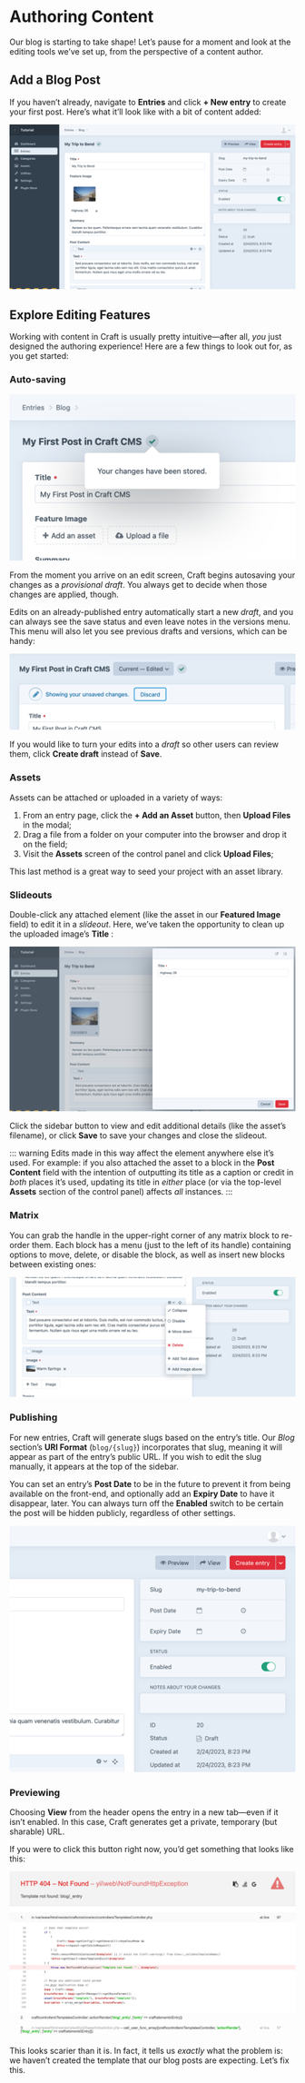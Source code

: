 # Authoring Content

Our blog is starting to take shape! Let’s pause for a moment and look at the editing tools we’ve set up, from the perspective of a content author.

## Add a Blog Post

If you haven’t already, navigate to **Entries** and click **+ New entry** to create your first post. Here’s what it’ll look like with a bit of content added:

<BrowserShot url="https://tutorial.ddev.site/admin/entries/blog/2?draftId=1&fresh=1" :link="false" caption="A complete blog post, ready to be saved.">
<img src="../images/new-entry-with-content.png" alt="Screenshot of blog post entry with fields filled in" />
</BrowserShot>

## Explore Editing Features

Working with content in Craft is usually pretty intuitive—after all, _you_ just designed the authoring experience! Here are a few things to look out for, as you get started:

### Auto-saving

![](../images/draft-autosave.png)

From the moment you arrive on an edit screen, Craft begins autosaving your changes as a _provisional draft_. You always get to decide when those changes are applied, though.

Edits on an already-published entry automatically start a new _draft_, and you can always see the save status and even leave notes in the versions menu. This menu will also let you see previous drafts and versions, which can be handy:

![](../images/unsaved-changes.png)

If you would like to turn your edits into a _draft_ so other users can review them, click **Create draft** instead of **Save**.

### Assets

Assets can be attached or uploaded in a variety of ways:

1. From an entry page, click the **+ Add an Asset** button, then **Upload Files** in the modal;
1. Drag a file from a folder on your computer into the browser and drop it on the field;
1. Visit the **Assets** screen of the control panel and click **Upload Files**;

This last method is a great way to seed your project with an asset library.

### Slideouts

Double-click any attached element (like the asset <Poi label="A" target="editAsset" id="source" />  in our **Featured Image** field) to edit it in a _slideout_. Here, we’ve taken the opportunity to clean up the uploaded image’s **Title** <Poi label="B" target="editAsset" id="title" />:

<BrowserShot
    url="https://tutorial.ddev.site/admin/entries/blog/2?draftId=1&fresh=1"
    id="editAsset"
    :poi="{
        source: [31, 42, 'A'],
        title: [65, 14, 'B'],
        sidebar: [96.3, 9, 'C'],
    }"
    :link="false"
    caption="Editing an asset in a slideout.">
<img src="../images/edit-asset-slideout.png" alt="Screenshot of an asset slideout editor" />
</BrowserShot>

Click the sidebar button <Poi label="C" target="editAsset" id="sidebar" /> to view and edit additional details (like the asset’s filename), or click **Save** to save your changes and close the slideout.

::: warning
Edits made in this way affect the element anywhere else it’s used. For example: if you also attached the asset to a block in the **Post Content** field with the intention of outputting its title as a caption or credit in _both_ places it’s used, updating its title in _either_ place (or via the top-level **Assets** section of the control panel) affects _all_ instances.
:::

### Matrix

You can grab the handle <Icon kind="move" /> in the upper-right corner of any matrix block to re-order them. Each block has a <Icon kind="settings" /> menu (just to the left of its handle) containing options to move, delete, or disable the block, as well as insert new blocks between existing ones:

![](../images/matrix-menu.png)

### Publishing

For new entries, Craft will generate slugs based on the entry’s title. Our _Blog_ section’s **URI Format** (`blog/{slug}`) incorporates that slug, meaning it will appear as part of the entry’s public URL. If you wish to edit the slug manually, it appears at the top of the sidebar.

You can set an entry’s **Post Date** to be in the future to prevent it from being available on the front-end, and optionally add an **Expiry Date** to have it disappear, later. You can always turn off the **Enabled** switch to be certain the post will be hidden publicly, regardless of other settings.

![](../images/entry-meta.png)

### Previewing

Choosing **View** from the header opens the entry in a new tab—even if it isn’t enabled. In this case, Craft generates get a private, temporary (but sharable) URL.

If you were to click this button right now, you’d get something that looks like this:

<BrowserShot url="https://tutorial.ddev.site/blog/my-trip-to-bend" :link="false">
<img src="../images/error-404.png" alt="HTTP 404 error screen" />
</BrowserShot>

This looks scarier than it is. In fact, it tells us _exactly_ what the problem is: we haven’t created the template that our blog posts are expecting. Let’s fix this.
